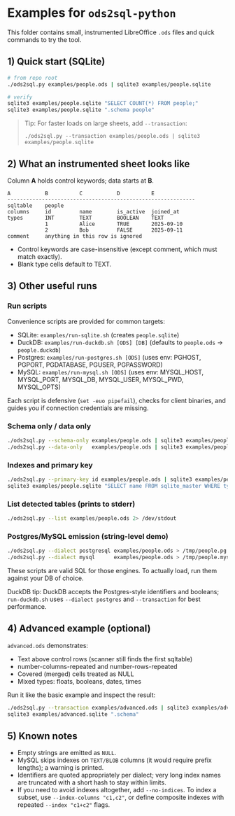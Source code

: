 # Examples for `ods2sql-python`

This folder contains small, instrumented LibreOffice `.ods` files and quick commands to try the tool.

## 1) Quick start (SQLite)

```bash
# from repo root
./ods2sql.py examples/people.ods | sqlite3 examples/people.sqlite

# verify
sqlite3 examples/people.sqlite "SELECT COUNT(*) FROM people;"
sqlite3 examples/people.sqlite ".schema people"
```

> Tip: For faster loads on large sheets, add `--transaction`:
>
> `./ods2sql.py --transaction examples/people.ods | sqlite3 examples/people.sqlite`

## 2) What an instrumented sheet looks like

Column **A** holds control keywords; data starts at **B**.

```
A           B          C           D          E
------------------------------------------------------------
sqltable    people
columns     id         name        is_active  joined_at
types       INT        TEXT        BOOLEAN    TEXT
            1          Alice       TRUE       2025-09-10
            2          Bob         FALSE      2025-09-11
comment     anything in this row is ignored
```

- Control keywords are case-insensitive (except comment, which must match exactly).
- Blank type cells default to TEXT.

## 3) Other useful runs

### Run scripts

Convenience scripts are provided for common targets:

- SQLite: `examples/run-sqlite.sh` (creates `people.sqlite`) 
- DuckDB: `examples/run-duckdb.sh [ODS] [DB]` (defaults to `people.ods` → `people.duckdb`)
- Postgres: `examples/run-postgres.sh [ODS]` (uses env: PGHOST, PGPORT, PGDATABASE, PGUSER, PGPASSWORD)
- MySQL: `examples/run-mysql.sh [ODS]` (uses env: MYSQL_HOST, MYSQL_PORT, MYSQL_DB, MYSQL_USER, MYSQL_PWD, MYSQL_OPTS)

Each script is defensive (`set -euo pipefail`), checks for client binaries, and guides you if connection credentials are missing.

### Schema only / data only

```bash
./ods2sql.py --schema-only examples/people.ods | sqlite3 examples/people.sqlite
./ods2sql.py --data-only   examples/people.ods | sqlite3 examples/people.sqlite
```

### Indexes and primary key

```bash
./ods2sql.py --primary-key id examples/people.ods | sqlite3 examples/people.sqlite
sqlite3 examples/people.sqlite "SELECT name FROM sqlite_master WHERE type='index' ORDER BY 1"
```

### List detected tables (prints to stderr)

```bash
./ods2sql.py --list examples/people.ods 2> /dev/stdout
```

### Postgres/MySQL emission (string-level demo)

```bash
./ods2sql.py --dialect postgresql examples/people.ods > /tmp/people.pg.sql
./ods2sql.py --dialect mysql      examples/people.ods > /tmp/people.mysql.sql
```

These scripts are valid SQL for those engines. To actually load, run them against your DB of choice.

DuckDB tip: DuckDB accepts the Postgres-style identifiers and booleans; `run-duckdb.sh` uses `--dialect postgres` and `--transaction` for best performance.

## 4) Advanced example (optional)

`advanced.ods` demonstrates:
- Text above control rows (scanner still finds the first sqltable)
- number-columns-repeated and number-rows-repeated
- Covered (merged) cells treated as NULL
- Mixed types: floats, booleans, dates, times

Run it like the basic example and inspect the result:

```bash
./ods2sql.py --transaction examples/advanced.ods | sqlite3 examples/advanced.sqlite
sqlite3 examples/advanced.sqlite ".schema"
```

## 5) Known notes

- Empty strings are emitted as `NULL`.
- MySQL skips indexes on `TEXT/BLOB` columns (it would require prefix lengths); a warning is printed.
- Identifiers are quoted appropriately per dialect; very long index names are truncated with a short hash to stay within limits.
- If you need to avoid indexes altogether, add `--no-indices`. To index a subset, use `--index-columns "c1,c2"`, or define composite indexes with repeated `--index "c1+c2"` flags.

